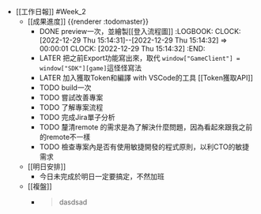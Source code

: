 - [[工作日報]] #Week_2
	- [[成果進度]] {{renderer :todomaster}}
		- DONE preview一次，並繪製[[登入流程圖]]
		  :LOGBOOK:
		  CLOCK: [2022-12-29 Thu 15:14:31]--[2022-12-29 Thu 15:14:32] =>  00:00:01
		  CLOCK: [2022-12-29 Thu 15:14:32]
		  :END:
		- LATER  把之前Export功能寫出來，取代 `window["GameClient"] = window["SDK"][game]`這怪怪寫法
		- LATER 加入獲取Token和編譯 with VSCode的工具 [[Token獲取API]]
		- TODO  build一次
		- TODO 嘗試改善專案
		- TODO  了解專案流程
		- TODO  完成Jira單子分析
		- TODO 釐清remote 的需求是為了解決什麼問題，因為看起來跟我之前的remote不一樣
		- TODO 檢查專案內是否有使用敏捷開發的程式原則，以利CTO的敏捷需求
	- [[明日安排]]
		- 今日未完成於明日一定要搞定，不然加班
	- [[複盤]]
		- > dasdsad